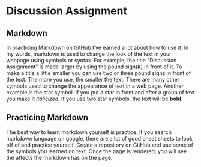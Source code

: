 # Discussion Assignment

## Markdown

In practicing Markdown on GitHub I've earned a lot about how to use it. In my words, markdown is used to change the look of the text in your webpage using symbols or syntax. For example, the title "Discussion Assignment" is made larger by using the pound sign(#) in front of it. To make a title a little smaller you can use two or three pound signs in front of the text. The more you use, the smaller the text. There are many other symbols used to change the appearance of text in a web page. Another example is the star symbol. If you put a star in front and after a group of text you make it *italicized*. If you use two star symbols, the text will be **bold**.

## Practicing Markdown

The best way to learn markdown yourself is practice. If you search markdown language on google, there are a lot of good cheat sheets to look off of and practice yourself. Create a repository on GitHub and use some of the symbols you learned on text. Once the page is rendered, you will see the affects the markdown has on the page.
